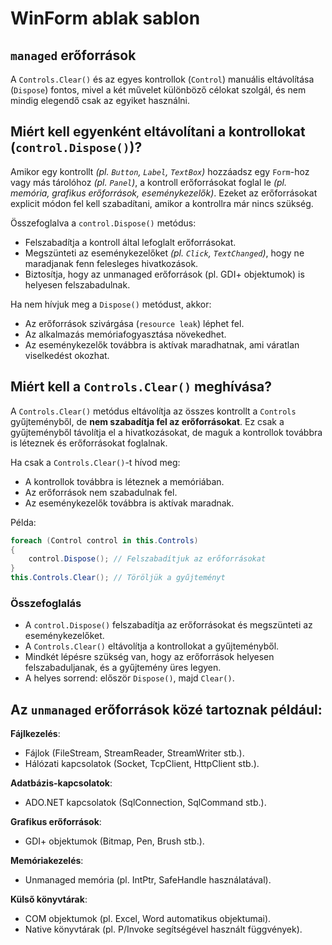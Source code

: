 # WinForm ablak sablon

## `managed` erőforrások
A `Controls.Clear()` és az egyes kontrollok (`Control`) manuális eltávolítása (`Dispose`) fontos, mivel a két művelet különböző célokat szolgál, és nem mindig elegendő csak az egyiket használni.

## **Miért kell egyenként eltávolítani a kontrollokat (`control.Dispose()`)?**
Amikor egy kontrollt *(pl. `Button`, `Label`, `TextBox`)* hozzáadsz egy `Form`-hoz vagy más tárolóhoz *(pl. `Panel`)*, a kontroll erőforrásokat foglal le *(pl. memória, grafikus erőforrások, eseménykezelők)*. Ezeket az erőforrásokat explicit módon fel kell szabadítani, amikor a kontrollra már nincs szükség.

Összefoglalva a `control.Dispose()` metódus:
- Felszabadítja a kontroll által lefoglalt erőforrásokat.
- Megszünteti az eseménykezelőket *(pl. `Click`, `TextChanged`)*, hogy ne maradjanak fenn felesleges hivatkozások.
- Biztosítja, hogy az unmanaged erőforrások (pl. GDI+ objektumok) is helyesen felszabadulnak.

Ha nem hívjuk meg a `Dispose()` metódust, akkor:
- Az erőforrások szivárgása (`resource leak`) léphet fel.
- Az alkalmazás memóriafogyasztása növekedhet.
- Az eseménykezelők továbbra is aktívak maradhatnak, ami váratlan viselkedést okozhat.

## **Miért kell a `Controls.Clear()` meghívása?**
A `Controls.Clear()` metódus eltávolítja az összes kontrollt a `Controls` gyűjteményből, de **nem szabadítja fel az erőforrásokat**. Ez csak a gyűjteményből távolítja el a hivatkozásokat, de maguk a kontrollok továbbra is léteznek és erőforrásokat foglalnak.

Ha csak a `Controls.Clear()`-t hívod meg:
- A kontrollok továbbra is léteznek a memóriában.
- Az erőforrások nem szabadulnak fel.
- Az eseménykezelők továbbra is aktívak maradnak.


Példa:
```csharp
foreach (Control control in this.Controls)
{
    control.Dispose(); // Felszabadítjuk az erőforrásokat
}
this.Controls.Clear(); // Töröljük a gyűjteményt
```

### Összefoglalás
- A `control.Dispose()` felszabadítja az erőforrásokat és megszünteti az eseménykezelőket.
- A `Controls.Clear()` eltávolítja a kontrollokat a gyűjteményből.
- Mindkét lépésre szükség van, hogy az erőforrások helyesen felszabaduljanak, és a gyűjtemény üres legyen.
- A helyes sorrend: először `Dispose()`, majd `Clear()`.


## Az `unmanaged` erőforrások közé tartoznak például:

**Fájlkezelés**:
- Fájlok (FileStream, StreamReader, StreamWriter stb.).
- Hálózati kapcsolatok (Socket, TcpClient, HttpClient stb.).

**Adatbázis-kapcsolatok**:
- ADO.NET kapcsolatok (SqlConnection, SqlCommand stb.).

**Grafikus erőforrások**:
- GDI+ objektumok (Bitmap, Pen, Brush stb.).

**Memóriakezelés**:
- Unmanaged memória (pl. IntPtr, SafeHandle használatával).

**Külső könyvtárak**:
- COM objektumok (pl. Excel, Word automatikus objektumai).
- Native könyvtárak (pl. P/Invoke segítségével használt függvények).



